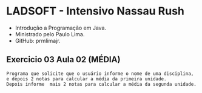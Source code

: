 # LADSOFT - Intensivo Nassau Rush
- Introdução a Programação em Java.
- Ministrado pelo Paulo Lima.
- GitHub: prmlimajr.


## Exercicio 03 Aula 02 (MÉDIA)
    Programa que solicite que o usuário informe o nome de uma disciplina, 
    e depois 2 notas para calcular a média da primeira unidade.
    Depois informe  mais 2 notas para calcular a média da segunda unidade.
